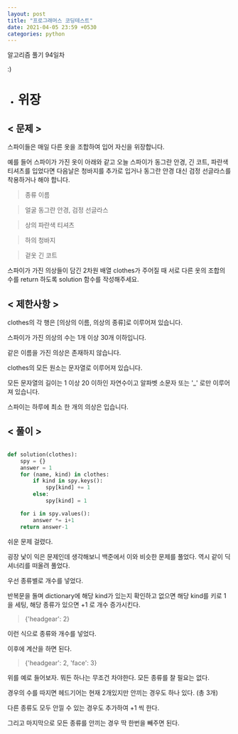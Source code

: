 ```yaml
---
layout: post
title: "프로그래머스 코딩테스트"
date: 2021-04-05 23:59 +0530
categories: python
---
```


알고리즘 풀기 94일차

:)

- # 위장

## < 문제 >

스파이들은 매일 다른 옷을 조합하여 입어 자신을 위장합니다.

예를 들어 스파이가 가진 옷이 아래와 같고 오늘 스파이가 동그란 안경, 긴 코트, 파란색 티셔츠를 입었다면 다음날은 청바지를 추가로 입거나 동그란 안경 대신 검정 선글라스를 착용하거나 해야 합니다.

> 종류 이름

> 얼굴 동그란 안경, 검정 선글라스

> 상의 파란색 티셔츠

> 하의 청바지

> 겉옷 긴 코트

스파이가 가진 의상들이 담긴 2차원 배열 clothes가 주어질 때 서로 다른 옷의 조합의 수를 return 하도록 solution 함수를 작성해주세요.

## < 제한사항 >

clothes의 각 행은 [의상의 이름, 의상의 종류]로 이루어져 있습니다.

스파이가 가진 의상의 수는 1개 이상 30개 이하입니다.

같은 이름을 가진 의상은 존재하지 않습니다.

clothes의 모든 원소는 문자열로 이루어져 있습니다.

모든 문자열의 길이는 1 이상 20 이하인 자연수이고 알파벳 소문자 또는 '\_' 로만 이루어져 있습니다.

스파이는 하루에 최소 한 개의 의상은 입습니다.

## < 풀이 >

```python

def solution(clothes):
    spy = {}
    answer = 1
    for (name, kind) in clothes:
        if kind in spy.keys():
            spy[kind] += 1
        else:
            spy[kind] = 1

    for i in spy.values():
        answer *= i+1
    return answer-1

```

쉬운 문제 걸렸다.

굉장 낯이 익은 문제인데 생각해보니 백준에서 이와 비슷한 문제를 풀었다. 역시 같이 딕셔너리를 떠올려 풀었다.

우선 종류별로 개수를 넣었다.

반복문을 돌며 dictionary에 해당 kind가 있는지 확인하고 없으면 해당 kind를 키로 1을 세팅, 해당 종류가 있으면 +1 로 개수 증가시킨다.

> {'headgear': 2}

이런 식으로 종류와 개수를 넣었다.

이후에 계산을 하면 된다.

> {'headgear': 2, 'face': 3}

위를 예로 들어보자. 뭐든 하나는 무조건 차야한다. 모든 종류를 찰 필요는 없다.

경우의 수를 따지면 헤드기어는 현재 2개있지만 안끼는 경우도 하나 있다. (총 3개)

다른 종류도 모두 안낄 수 있는 경우도 추가하여 +1 씩 한다.

그리고 마지막으로 모든 종류를 안끼는 경우 딱 한번을 빼주면 된다.

